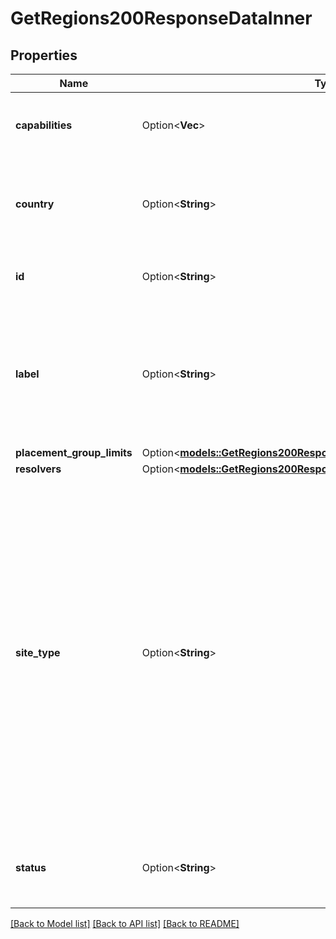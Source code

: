 # GetRegions200ResponseDataInner

## Properties

Name | Type | Description | Notes
------------ | ------------- | ------------- | -------------
**capabilities** | Option<**Vec<String>**> | __Read-only__ A list of capabilities of this region. | [optional][readonly]
**country** | Option<**String**> | __Filterable__, __Read-only__ The country where this Region resides. | [optional][readonly]
**id** | Option<**String**> | __Read-only__ The unique ID of this Region. | [optional][readonly]
**label** | Option<**String**> | __Read-only__ Detailed location information for this Region, including city, state or region, and country. | [optional][readonly]
**placement_group_limits** | Option<[**models::GetRegions200ResponseDataInnerPlacementGroupLimits**](get_regions_200_response_data_inner_placement_group_limits.md)> |  | [optional]
**resolvers** | Option<[**models::GetRegions200ResponseDataInnerResolvers**](get_regions_200_response_data_inner_resolvers.md)> |  | [optional]
**site_type** | Option<**String**> | __Filterable__, __Read-only__ This region's site type. A `core` region indicates a traditional cloud computing [region](https://www.linode.com/docs/products/platform/get-started/guides/choose-a-data-center/#product-availability) that offers all compute services. A `distributed` region indicates sites that are globally dispersed to be closer to end users and workloads. These regions offer limited services. | [optional][readonly]
**status** | Option<**String**> | __Read-only__ This region's current operational status. | [optional][readonly]

[[Back to Model list]](../README.md#documentation-for-models) [[Back to API list]](../README.md#documentation-for-api-endpoints) [[Back to README]](../README.md)


